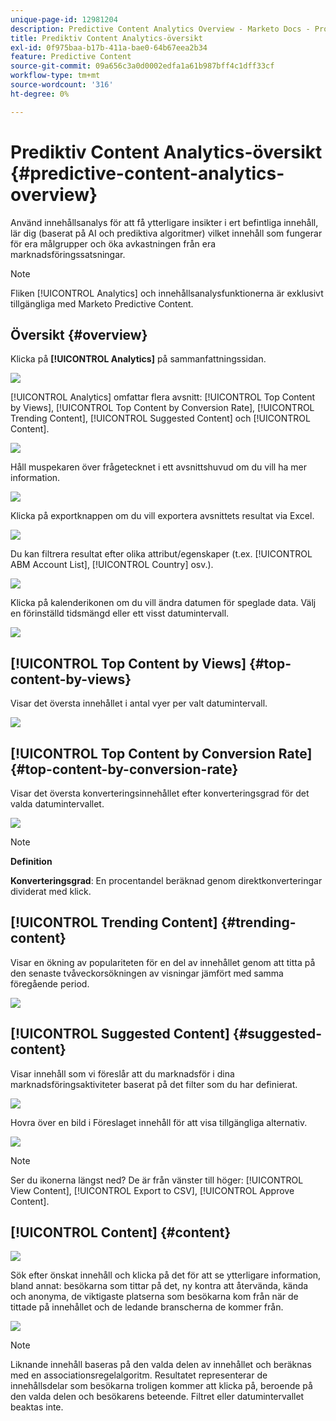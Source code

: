 ```yaml
---
unique-page-id: 12981204
description: Predictive Content Analytics Overview - Marketo Docs - Product Documentation
title: Prediktiv Content Analytics-översikt
exl-id: 0f975baa-b17b-411a-bae0-64b67eea2b34
feature: Predictive Content
source-git-commit: 09a656c3a0d0002edfa1a61b987bff4c1dff33cf
workflow-type: tm+mt
source-wordcount: '316'
ht-degree: 0%

---
```


# Prediktiv Content Analytics-översikt {#predictive-content-analytics-overview}

Använd innehållsanalys för att få ytterligare insikter i ert befintliga innehåll, lär dig (baserat på AI och prediktiva algoritmer) vilket innehåll som fungerar för era målgrupper och öka avkastningen från era marknadsföringssatsningar.

>[!NOTE]
>
>Fliken [!UICONTROL Analytics] och innehållsanalysfunktionerna är exklusivt tillgängliga med Marketo Predictive Content.

## Översikt {#overview}

Klicka på **[!UICONTROL Analytics]** på sammanfattningssidan.

![](assets/one.png)

[!UICONTROL Analytics] omfattar flera avsnitt: [!UICONTROL Top Content by Views], [!UICONTROL Top Content by Conversion Rate], [!UICONTROL Trending Content], [!UICONTROL Suggested Content] och [!UICONTROL Content].

![](assets/new-2.png)

Håll muspekaren över frågetecknet i ett avsnittshuvud om du vill ha mer information.

![](assets/new-3.png)

Klicka på exportknappen om du vill exportera avsnittets resultat via Excel.

![](assets/new-3point5.png)

Du kan filtrera resultat efter olika attribut/egenskaper (t.ex. [!UICONTROL ABM Account List], [!UICONTROL Country] osv.).

![](assets/pca.png)

Klicka på kalenderikonen om du vill ändra datumen för speglade data. Välj en förinställd tidsmängd eller ett visst datumintervall.

![](assets/dates.png)

## [!UICONTROL Top Content by Views] {#top-content-by-views}

Visar det översta innehållet i antal vyer per valt datumintervall.

![](assets/new-6.png)

## [!UICONTROL Top Content by Conversion Rate] {#top-content-by-conversion-rate}

Visar det översta konverteringsinnehållet efter konverteringsgrad för det valda datumintervallet.

![](assets/new-7.png)

>[!NOTE]
>
>**Definition**
>
>**Konverteringsgrad**: En procentandel beräknad genom direktkonverteringar dividerat med klick.

## [!UICONTROL Trending Content] {#trending-content}

Visar en ökning av populariteten för en del av innehållet genom att titta på den senaste tvåveckorsökningen av visningar jämfört med samma föregående period.

![](assets/new-8.png)

## [!UICONTROL Suggested Content] {#suggested-content}

Visar innehåll som vi föreslår att du marknadsför i dina marknadsföringsaktiviteter baserat på det filter som du har definierat.

![](assets/image2017-10-3-10-3a18-3a35.png)

Hovra över en bild i Föreslaget innehåll för att visa tillgängliga alternativ.

![](assets/image2017-10-3-10-3a21-3a37.png)

>[!NOTE]
>
>Ser du ikonerna längst ned? De är från vänster till höger: [!UICONTROL View Content], [!UICONTROL Export to CSV], [!UICONTROL Approve Content].

## [!UICONTROL Content] {#content}

![](assets/image2017-10-3-10-3a22-3a24.png)

Sök efter önskat innehåll och klicka på det för att se ytterligare information, bland annat: besökarna som tittar på det, ny kontra att återvända, kända och anonyma, de viktigaste platserna som besökarna kom från när de tittade på innehållet och de ledande branscherna de kommer från.

![](assets/image2017-10-3-10-3a23-3a40.png)

>[!NOTE]
>
>Liknande innehåll baseras på den valda delen av innehållet och beräknas med en associationsregelalgoritm. Resultatet representerar de innehållsdelar som besökarna troligen kommer att klicka på, beroende på den valda delen och besökarens beteende. Filtret eller datumintervallet beaktas inte.
